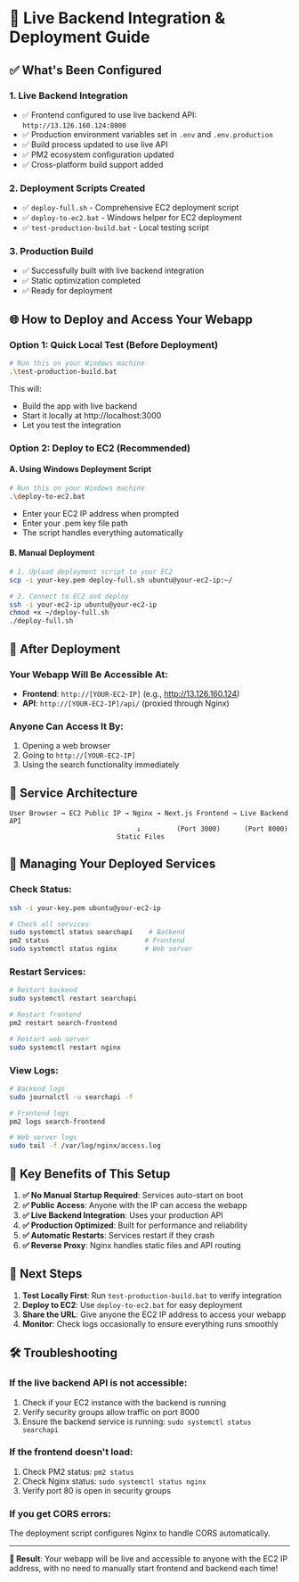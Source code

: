 # 🚀 Live Backend Integration & Deployment Guide

## ✅ What's Been Configured

### 1. **Live Backend Integration**
- ✅ Frontend configured to use live backend API: `http://13.126.160.124:8000`
- ✅ Production environment variables set in `.env` and `.env.production`
- ✅ Build process updated to use live API
- ✅ PM2 ecosystem configuration updated
- ✅ Cross-platform build support added

### 2. **Deployment Scripts Created**
- ✅ `deploy-full.sh` - Comprehensive EC2 deployment script
- ✅ `deploy-to-ec2.bat` - Windows helper for EC2 deployment
- ✅ `test-production-build.bat` - Local testing script

### 3. **Production Build**
- ✅ Successfully built with live backend integration
- ✅ Static optimization completed
- ✅ Ready for deployment

## 🌐 How to Deploy and Access Your Webapp

### **Option 1: Quick Local Test (Before Deployment)**
```bash
# Run this on your Windows machine
.\test-production-build.bat
```
This will:
- Build the app with live backend
- Start it locally at http://localhost:3000
- Let you test the integration

### **Option 2: Deploy to EC2 (Recommended)**

#### A. Using Windows Deployment Script
```bash
# Run this on your Windows machine
.\deploy-to-ec2.bat
```
- Enter your EC2 IP address when prompted
- Enter your .pem key file path
- The script handles everything automatically

#### B. Manual Deployment
```bash
# 1. Upload deployment script to your EC2
scp -i your-key.pem deploy-full.sh ubuntu@your-ec2-ip:~/

# 2. Connect to EC2 and deploy
ssh -i your-ec2-ip ubuntu@your-ec2-ip
chmod +x ~/deploy-full.sh
./deploy-full.sh
```

## 🎯 After Deployment

### **Your Webapp Will Be Accessible At:**
- **Frontend**: `http://[YOUR-EC2-IP]` (e.g., http://13.126.160.124)
- **API**: `http://[YOUR-EC2-IP]/api/` (proxied through Nginx)

### **Anyone Can Access It By:**
1. Opening a web browser
2. Going to `http://[YOUR-EC2-IP]`
3. Using the search functionality immediately

## 🔧 Service Architecture

```
User Browser → EC2 Public IP → Nginx → Next.js Frontend → Live Backend API
                                ↓         (Port 3000)      (Port 8000)
                           Static Files
```

## 🚦 Managing Your Deployed Services

### **Check Status:**
```bash
ssh -i your-key.pem ubuntu@your-ec2-ip

# Check all services
sudo systemctl status searchapi    # Backend
pm2 status                        # Frontend
sudo systemctl status nginx       # Web server
```

### **Restart Services:**
```bash
# Restart backend
sudo systemctl restart searchapi

# Restart frontend
pm2 restart search-frontend

# Restart web server
sudo systemctl restart nginx
```

### **View Logs:**
```bash
# Backend logs
sudo journalctl -u searchapi -f

# Frontend logs
pm2 logs search-frontend

# Web server logs
sudo tail -f /var/log/nginx/access.log
```

## 🔑 Key Benefits of This Setup

1. **✅ No Manual Startup Required**: Services auto-start on boot
2. **✅ Public Access**: Anyone with the IP can access the webapp
3. **✅ Live Backend Integration**: Uses your production API
4. **✅ Production Optimized**: Built for performance and reliability
5. **✅ Automatic Restarts**: Services restart if they crash
6. **✅ Reverse Proxy**: Nginx handles static files and API routing

## 🎉 Next Steps

1. **Test Locally First**: Run `test-production-build.bat` to verify integration
2. **Deploy to EC2**: Use `deploy-to-ec2.bat` for easy deployment
3. **Share the URL**: Give anyone the EC2 IP address to access your webapp
4. **Monitor**: Check logs occasionally to ensure everything runs smoothly

## 🛠️ Troubleshooting

### **If the live backend API is not accessible:**
1. Check if your EC2 instance with the backend is running
2. Verify security groups allow traffic on port 8000
3. Ensure the backend service is running: `sudo systemctl status searchapi`

### **If the frontend doesn't load:**
1. Check PM2 status: `pm2 status`
2. Check Nginx status: `sudo systemctl status nginx`
3. Verify port 80 is open in security groups

### **If you get CORS errors:**
The deployment script configures Nginx to handle CORS automatically.

---

**🎯 Result**: Your webapp will be live and accessible to anyone with the EC2 IP address, with no need to manually start frontend and backend each time!
